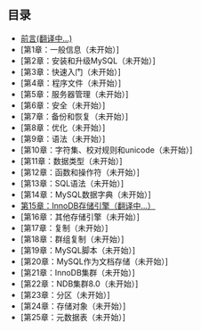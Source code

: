 ## 目录
- [前言(翻译中...)](preface.md)
- [第1章：一般信息（未开始）]
- [第2章：安装和升级MySQL（未开始）]
- [第3章：快速入门（未开始）]
- [第4章：程序文件（未开始）]
- [第5章：服务器管理（未开始）]
- [第6章：安全（未开始）]
- [第7章：备份和恢复（未开始）]
- [第8章：优化（未开始）]
- [第9章：语法（未开始）]
- [第10章：字符集、校对规则和unicode（未开始）]
- [第11章：数据类型（未开始）]
- [第12章：函数和操作符（未开始）]
- [第13章：SQL语法（未开始）]
- [第14章：MySQL数据字典（未开始）]
- [第15章：InnoDB存储引擎（翻译中...）](The_InnoDB_Storage_Engine.md)
- [第16章：其他存储引擎（未开始）]
- [第17章：复制（未开始）]
- [第18章：群组复制（未开始）]
- [第19章：MySQL脚本（未开始）]
- [第20章：MySQL作为文档存储（未开始）]
- [第21章：InnoDB集群（未开始）]
- [第22章：NDB集群8.0（未开始）]
- [第23章：分区（未开始）]
- [第24章：存储对象（未开始）]
- [第25章：元数据表（未开始）]
